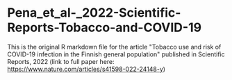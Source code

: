 # Pena_et_al-_2022-Scientific-Reports-Tobacco-and-COVID-19

This is the original R markdown file for the article "Tobacco use and risk of COVID-19 infection in the Finnish general population" published in Scientific Reports, 2022 (link to full paper here: https://www.nature.com/articles/s41598-022-24148-y)
